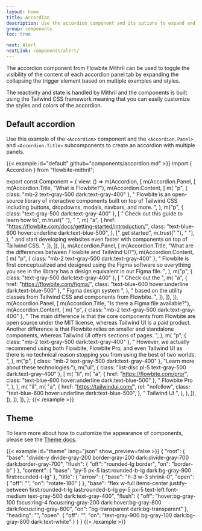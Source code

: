```yaml
---
layout: home
title: Accordion
description: Use the accordion component and its options to expand and collapse the content inside each panel based on state reactivity from Mithril and Tailwind CSS
group: components
toc: true

next: Alert
nextLink: components/alert/
---
```


The accordion component from Flowbite Mithril can be used to toggle the visibility of the content of each accordion panel tab by expanding the collapsing the trigger element based on multiple examples and styles.

The reactivity and state is handled by Mithril and the components is built using the Tailwind CSS framework meaning that you can easily customize the styles and colors of the accordion.

## Default accordion

Use this example of the `<Accordion>` component and the `<Accordion.Panel>` and `<Accordion.Title>` subcomponents to create an accordion with multiple panels.

{{< example id="default" github="components/accordion.md" >}}
import { Accordion } from "flowbite-mithril";

export const Component = {
  view: () =>
    m(Accordion, [
      m(Accordion.Panel, [
        m(Accordion.Title, "What is Flowbite?"),
        m(Accordion.Content, [
          m(
            "p",
            { class: "mb-2 text-gray-500 dark:text-gray-400" },
            " Flowbite is an open-source library of interactive components built on top of Tailwind CSS including buttons, dropdowns, modals, navbars, and more. ",
          ),
          m("p", { class: "text-gray-500 dark:text-gray-400" }, [
            " Check out this guide to learn how to",
            m.trust("&nbsp;"),
            " ",
            m(
              "a",
              {
                href: "https://flowbite.com/docs/getting-started/introduction/",
                class: "text-blue-600 hover:underline dark:text-blue-500",
              },
              [" get started", m.trust("&nbsp;"), " "],
            ),
            " and start developing websites even faster with components on top of Tailwind CSS. ",
          ]),
        ]),
      ]),
      m(Accordion.Panel, [
        m(Accordion.Title, "What are the differences between Flowbite and Tailwind UI?"),
        m(Accordion.Content, [
          m(
            "p",
            { class: "mb-2 text-gray-500 dark:text-gray-400" },
            " Flowbite is first conceptualized and designed using the Figma software so everything you see in the library has a design equivalent in our Figma file. ",
          ),
          m("p", { class: "text-gray-500 dark:text-gray-400" }, [
            " Check out the ",
            m(
              "a",
              { href: "https://flowbite.com/figma/", class: "text-blue-600 hover:underline dark:text-blue-500" },
              " Figma design system ",
            ),
            " based on the utility classes from Tailwind CSS and components from Flowbite. ",
          ]),
        ]),
      ]),
      m(Accordion.Panel, [
        m(Accordion.Title, "Is there a Figma file available?"),
        m(Accordion.Content, [
          m(
            "p",
            { class: "mb-2 text-gray-500 dark:text-gray-400" },
            " The main difference is that the core components from Flowbite are open source under the MIT license, whereas Tailwind UI is a paid product. Another difference is that Flowbite relies on smaller and standalone components, whereas Tailwind UI offers sections of pages. ",
          ),
          m(
            "p",
            { class: "mb-2 text-gray-500 dark:text-gray-400" },
            " However, we actually recommend using both Flowbite, Flowbite Pro, and even Tailwind UI as there is no technical reason stopping you from using the best of two worlds. ",
          ),
          m("p", { class: "mb-2 text-gray-500 dark:text-gray-400" }, "Learn more about these technologies:"),
          m("ul", { class: "list-disc pl-5 text-gray-500 dark:text-gray-400" }, [
            m(
              "li",
              m(
                "a",
                { href: "https://flowbite.com/pro/", class: "text-blue-600 hover:underline dark:text-blue-500" },
                " Flowbite Pro ",
              ),
            ),
            m(
              "li",
              m(
                "a",
                {
                  href: "https://tailwindui.com/",
                  rel: "nofollow",
                  class: "text-blue-600 hover:underline dark:text-blue-500",
                },
                " Tailwind UI ",
              ),
            ),
          ]),
        ]),
      ]),
    ]),
};
{{< /example >}}

## Theme

To learn more about how to customize the appearance of components, please see the [Theme docs](https://www.flowbite-react.com/docs/customize/theme).

{{< example id="theme" lang="json" show_preview=false >}}
{
  "root": {
    "base": "divide-y divide-gray-200 border-gray-200 dark:divide-gray-700 dark:border-gray-700",
    "flush": {
      "off": "rounded-lg border",
      "on": "border-b"
    }
  },
  "content": {
    "base": "py-5 px-5 last:rounded-b-lg dark:bg-gray-900 first:rounded-t-lg"
  },
  "title": {
    "arrow": {
      "base": "h-3 w-3 shrink-0",
      "open": {
        "off": "",
        "on": "rotate-180"
      }
    },
    "base": "flex w-full items-center justify-between first:rounded-t-lg last:rounded-b-lg py-5 px-5 text-left font-medium text-gray-500 dark:text-gray-400",
    "flush": {
      "off": "hover:bg-gray-100 focus:ring-4 focus:ring-gray-200 dark:hover:bg-gray-800 dark:focus:ring-gray-800",
      "on": "bg-transparent dark:bg-transparent"
    },
    "heading": "",
    "open": {
      "off": "",
      "on": "text-gray-900 bg-gray-100 dark:bg-gray-800 dark:text-white"
    }
  }
}
{{< /example >}}
